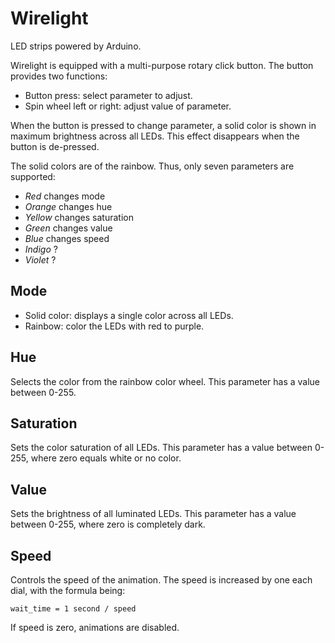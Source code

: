# Wirelight

LED strips powered by Arduino.

Wirelight is equipped with a multi-purpose rotary click button. The button
provides two functions:

* Button press: select parameter to adjust.
* Spin wheel left or right: adjust value of parameter.

When the button is pressed to change parameter, a solid color is shown in
maximum brightness across all LEDs. This effect disappears when the button is
de-pressed.

The solid colors are of the rainbow. Thus, only seven parameters are supported:

* *Red* changes mode
* *Orange* changes hue
* *Yellow* changes saturation
* *Green* changes value
* *Blue* changes speed
* *Indigo* ?
* *Violet* ?

## Mode

* Solid color: displays a single color across all LEDs.
* Rainbow: color the LEDs with red to purple.

## Hue

Selects the color from the rainbow color wheel. This parameter has a value
between 0-255.

## Saturation

Sets the color saturation of all LEDs. This parameter has a value between
0-255, where zero equals white or no color.

## Value

Sets the brightness of all luminated LEDs. This parameter has a value between
0-255, where zero is completely dark.

## Speed

Controls the speed of the animation. The speed is increased by one each dial,
with the formula being:

    wait_time = 1 second / speed

If speed is zero, animations are disabled.
